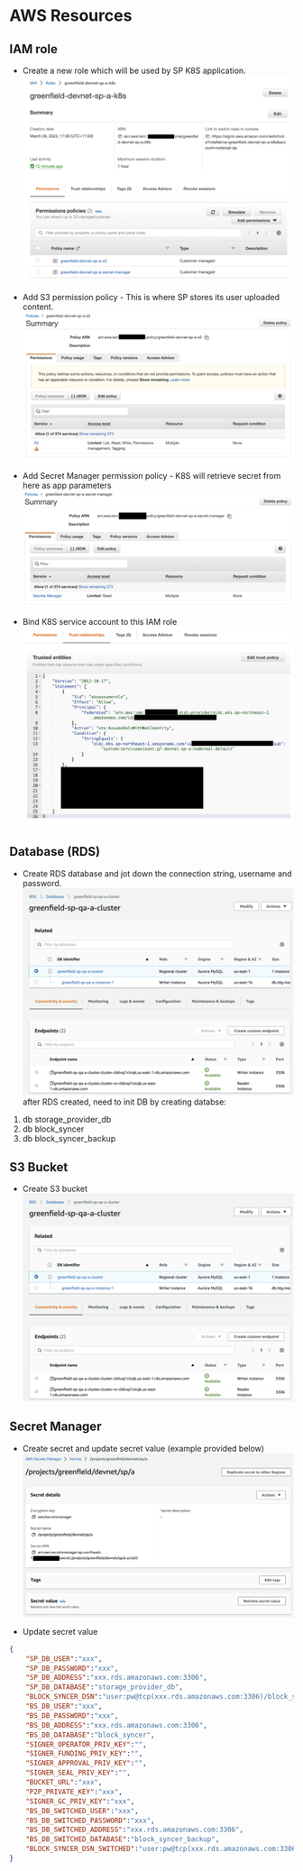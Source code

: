 AWS Resources
=============

IAM role
--------

* Create a new role which will be used by SP K8S application.
![1](imgs/iam-k8s-role.png "IAM Role")

* Add S3 permission policy - This is where SP stores its user uploaded content.
![2](imgs/iam-k8s-role-s3.png "IAM Role S3")

* Add Secret Manager permission policy - K8S will retrieve secret from here as app parameters
![3](imgs/iam-k8s-role-sm.png "IAM Role Secret Manager")

* Bind K8S service account to this IAM role
![4](imgs/iam-k8s-role-trust-relationship.png "IAM Role Trust Relationship")


Database (RDS)
--------------

* Create RDS database and jot down the connection string, username and password.
![5](imgs/rds.png)
after RDS created, need to init DB by creating databse:
1. db storage_provider_db
2. db block_syncer
3. db block_syncer_backup

S3 Bucket
---------

* Create S3 bucket
![6](imgs/rds.png)


Secret Manager
--------------

* Create secret and update secret value (example provided below)
![7](imgs/secret-manager.png)

* Update secret value
```json
{
    "SP_DB_USER":"xxx",
    "SP_DB_PASSWORD":"xxx",
    "SP_DB_ADDRESS":"xxx.rds.amazonaws.com:3306",
    "SP_DB_DATABASE":"storage_provider_db",
    "BLOCK_SYNCER_DSN":"user:pw@tcp(xxx.rds.amazonaws.com:3306)/block_syncer?parseTime=true&multiStatements=true&loc=Local",
    "BS_DB_USER":"xxx",
    "BS_DB_PASSWORD":"xxx",
    "BS_DB_ADDRESS":"xxx.rds.amazonaws.com:3306",
    "BS_DB_DATABASE":"block_syncer",
    "SIGNER_OPERATOR_PRIV_KEY":"",
    "SIGNER_FUNDING_PRIV_KEY":"",
    "SIGNER_APPROVAL_PRIV_KEY":"",
    "SIGNER_SEAL_PRIV_KEY":"",
    "BUCKET_URL":"xxx",
    "P2P_PRIVATE_KEY":"xxx",
    "SIGNER_GC_PRIV_KEY":"xxx",
    "BS_DB_SWITCHED_USER":"xxx",
    "BS_DB_SWITCHED_PASSWORD":"xxx",
    "BS_DB_SWITCHED_ADDRESS":"xxx.rds.amazonaws.com:3306",
    "BS_DB_SWITCHED_DATABASE":"block_syncer_backup",
    "BLOCK_SYNCER_DSN_SWITCHED":"user:pw@tcp(xxx.rds.amazonaws.com:3306)/block_syncer_backup?parseTime=true&multiStatements=true&loc=Local"
}
``` 
